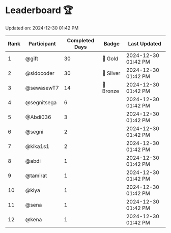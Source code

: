 # Leaderboard 🏆

Updated on: 2024-12-30 01:42 PM

| Rank | Participant       | Completed Days | Badge      | Last Updated         |
|------|-------------------|----------------|------------|----------------------|
| 1    | @gift             | 30             | 🏅 Gold     | 2024-12-30 01:42 PM |
| 2    | @sidocoder        | 30             | 🥈 Silver   | 2024-12-30 01:42 PM |
| 3    | @sewasewT7        | 14             | 🥉 Bronze   | 2024-12-30 01:42 PM |
| 4    | @segnitsega       | 6              |            | 2024-12-30 01:42 PM |
| 5    | @Abdi036          | 3              |            | 2024-12-30 01:42 PM |
| 6    | @segni            | 2              |            | 2024-12-30 01:42 PM |
| 7    | @kika1s1          | 2              |            | 2024-12-30 01:42 PM |
| 8    | @abdi             | 1              |            | 2024-12-30 01:42 PM |
| 9    | @tamirat          | 1              |            | 2024-12-30 01:42 PM |
| 10   | @kiya             | 1              |            | 2024-12-30 01:42 PM |
| 11   | @sena             | 1              |            | 2024-12-30 01:42 PM |
| 12   | @kena             | 1              |            | 2024-12-30 01:42 PM |
